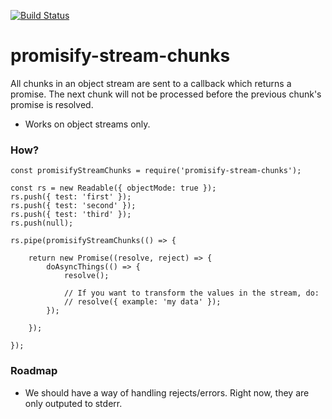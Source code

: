 [![Build Status](https://semaphoreci.com/api/v1/houseagency/node-promisify-stream-chunks/branches/master/shields_badge.svg)](https://semaphoreci.com/houseagency/node-promisify-stream-chunks)

promisify-stream-chunks
=======================

All chunks in an object stream are sent to a callback which returns a promise. The next chunk will not be processed before the previous chunk's promise is resolved.

* Works on object streams only.

### How?

	const promisifyStreamChunks = require('promisify-stream-chunks');

	const rs = new Readable({ objectMode: true });
	rs.push({ test: 'first' });
	rs.push({ test: 'second' });
	rs.push({ test: 'third' });
	rs.push(null);

	rs.pipe(promisifyStreamChunks(() => {

		return new Promise((resolve, reject) => {
			doAsyncThings(() => {
				resolve();

				// If you want to transform the values in the stream, do:
				// resolve({ example: 'my data' });
			});

		});

	});

### Roadmap

* We should have a way of handling rejects/errors. Right now, they are only
  outputed to stderr.

